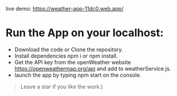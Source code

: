 live demo: https://weather-app-11dc0.web.app/

# Run the App on your localhost:

- Download the code or Clone the repository.
- Install dependencies npm i or npm install.
- Get the API key from the openWeather website https://openweathermap.org/api and add to weatherService.js.
- launch the app by typing npm start on the console.

> Leave a star if you like the work:)
